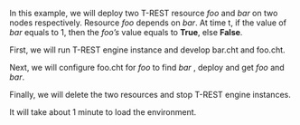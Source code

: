 <!--
 * @Descripttion: 
 * @Author: lzy
 * @Date: 2020-05-21 09:29:04
 * @LastEditors: lzy
 * @LastEditTime: 2020-05-22 19:56:50
--> 
In this example, we will deploy two T-REST resource *foo* and *bar* on two nodes
respectively. Resource *foo* depends on *bar*. At time t, if the value of *bar*
equals to 1, then the *foo’s* value equals to **True**, else **False**.

First, we will run T-REST engine instance and develop bar.cht and foo.cht.

Next, we will configure foo.cht for *foo* to find *bar* , deploy and get
*foo* and *bar*.

Finally, we will delete the two resources and stop T-REST engine instances.

It will take about 1 minute to load the environment.